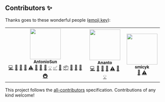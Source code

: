 
## Contributors ✨

Thanks goes to these wonderful people ([emoji key](https://allcontributors.org/docs/en/emoji-key)):

<!-- ALL-CONTRIBUTORS-LIST:START - Do not remove or modify this section -->
<!-- prettier-ignore-start -->
<!-- markdownlint-disable -->
<table>
  <tr>
    <td align="center"><a href="https://github.com/AntonioSun"><img src="https://avatars.githubusercontent.com/u/2840074?v=4?s=100" width="100px;" alt=""/><br /><sub><b>AntonioSun</b></sub></a><br /><a href="https://github.com/AntonioSun/mockserver/commits?author=AntonioSun" title="Code">💻</a> <a href="#ideas-AntonioSun" title="Ideas, Planning, & Feedback">🤔</a> <a href="#design-AntonioSun" title="Design">🎨</a> <a href="#data-AntonioSun" title="Data">🔣</a> <a href="https://github.com/AntonioSun/mockserver/commits?author=AntonioSun" title="Tests">⚠️</a> <a href="https://github.com/AntonioSun/mockserver/issues?q=author%3AAntonioSun" title="Bug reports">🐛</a> <a href="https://github.com/AntonioSun/mockserver/commits?author=AntonioSun" title="Documentation">📖</a> <a href="#blog-AntonioSun" title="Blogposts">📝</a> <a href="#example-AntonioSun" title="Examples">💡</a> <a href="#tutorial-AntonioSun" title="Tutorials">✅</a> <a href="#tool-AntonioSun" title="Tools">🔧</a> <a href="#platform-AntonioSun" title="Packaging/porting to new platform">📦</a> <a href="https://github.com/AntonioSun/mockserver/pulls?q=is%3Apr+reviewed-by%3AAntonioSun" title="Reviewed Pull Requests">👀</a> <a href="#question-AntonioSun" title="Answering Questions">💬</a> <a href="#maintenance-AntonioSun" title="Maintenance">🚧</a> <a href="#infra-AntonioSun" title="Infrastructure (Hosting, Build-Tools, etc)">🚇</a></td>
    <td align="center"><a href="https://ananto.netlify.app/"><img src="https://avatars.githubusercontent.com/u/15931537?v=4?s=100" width="100px;" alt=""/><br /><sub><b>Ananto</b></sub></a><br /><a href="https://github.com/AntonioSun/mockserver/commits?author=Ananto30" title="Code">💻</a> <a href="#ideas-Ananto30" title="Ideas, Planning, & Feedback">🤔</a> <a href="#design-Ananto30" title="Design">🎨</a> <a href="#data-Ananto30" title="Data">🔣</a> <a href="https://github.com/AntonioSun/mockserver/commits?author=Ananto30" title="Tests">⚠️</a> <a href="https://github.com/AntonioSun/mockserver/commits?author=Ananto30" title="Documentation">📖</a> <a href="#example-Ananto30" title="Examples">💡</a></td>
    <td align="center"><a href="https://github.com/smicyk"><img src="https://avatars.githubusercontent.com/u/14974939?v=4?s=100" width="100px;" alt=""/><br /><sub><b>smicyk</b></sub></a><br /><a href="#data-smicyk" title="Data">🔣</a> <a href="https://github.com/AntonioSun/mockserver/commits?author=smicyk" title="Tests">⚠️</a></td>
  </tr>
</table>

<!-- markdownlint-restore -->
<!-- prettier-ignore-end -->

<!-- ALL-CONTRIBUTORS-LIST:END -->

This project follows the [all-contributors](https://github.com/all-contributors/all-contributors) specification. Contributions of any kind welcome!
